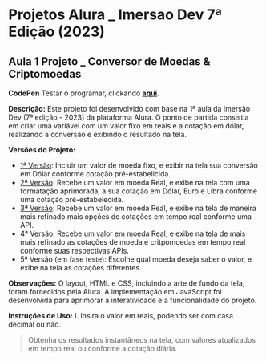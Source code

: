 # Projetos Alura _ Imersao Dev 7ª Edição (2023)

## Aula 1 **Projeto _ Conversor de Moedas & Criptomoedas**

**CodePen**
Testar o programar, clickando [**aqui**](https://codepen.io/pen?template=oNmqeVW).

**Descrição:**
Este projeto foi desenvolvido com base na 1ª aula da Imersão Dev (7ª edição - 2023) da plataforma Alura. O ponto de partida consistia em criar uma variável com um valor fixo em reais e a cotação em dólar, realizando a conversão e exibindo o resultado na tela.

**Versões do Projeto:**
* [1ª Versão](script_v1.js): Incluir um valor de moeda fixo, e exibir na tela sua conversão em Dólar conforme cotação pré-estabelicida. 
* [2ª Versão](script_v2.js): Recebe um valor em moeda Real, e exibe na tela com uma formatação aprimorada, a sua cotação em Dólar, Euro e Libra conforme uma cotação pré-estabelecida. 
* [3ª Versão](script_v3.js): Recebe um valor em moeda Real, e exibe na tela de maneira mais refinado mais opções de cotações em tempo real conforme uma API.
* [4ª Versão](script_v4.js): Recebe um valor em moeda Real, e exibe na tela de mais mais refinado as cotações de moeda e critpomoedas em tempo real conforme suas respectivas APIs.
* 5ª Versão (em fase teste): Escolhe qual moeda deseja saber o valor, e exibe na tela as cotações diferentes. 

**Observações:**
O layout, HTML e CSS, incluindo a arte de fundo da tela, foram fornecidos pela Alura. A implementação em JavaScript foi desenvolvida para aprimorar a interatividade e a funcionalidade do projeto.

**Instruções de Uso:**
I. Insira o valor em reais, podendo ser com casa decimal ou não. 
> Obtenha os resultados instantâneos na tela, com valores atualizados em tempo real ou conforme a cotação diária.
